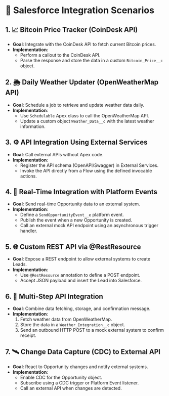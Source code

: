 
# 🔗 Salesforce Integration Scenarios

## 1. 📈 Bitcoin Price Tracker (CoinDesk API)
- **Goal**: Integrate with the CoinDesk API to fetch current Bitcoin prices.
- **Implementation**:
  - Perform a callout to the CoinDesk API.
  - Parse the response and store the data in a custom `Bitcoin_Price__c` object.

## 2. 🌦 Daily Weather Updater (OpenWeatherMap API)
- **Goal**: Schedule a job to retrieve and update weather data daily.
- **Implementation**:
  - Use `Schedulable` Apex class to call the OpenWeatherMap API.
  - Update a custom object `Weather_Data__c` with the latest weather information.

## 3. ⚙️ API Integration Using External Services
- **Goal**: Call external APIs without Apex code.
- **Implementation**:
  - Register the API schema (OpenAPI/Swagger) in External Services.
  - Invoke the API directly from a Flow using the defined invocable actions.

## 4. 📡 Real-Time Integration with Platform Events
- **Goal**: Send real-time Opportunity data to an external system.
- **Implementation**:
  - Define a `SendOpportunityEvent__e` platform event.
  - Publish the event when a new Opportunity is created.
  - Call an external mock API endpoint using an asynchronous trigger handler.

## 5. 🌐 Custom REST API via @RestResource
- **Goal**: Expose a REST endpoint to allow external systems to create Leads.
- **Implementation**:
  - Use `@RestResource` annotation to define a POST endpoint.
  - Accept JSON payload and insert the Lead into Salesforce.

## 6. 🔁 Multi-Step API Integration
- **Goal**: Combine data fetching, storage, and confirmation message.
- **Implementation**:
  1. Fetch weather data from OpenWeatherMap.
  2. Store the data in a `Weather_Integration__c` object.
  3. Send an outbound HTTP POST to a mock external system to confirm receipt.

## 7. 🛰 Change Data Capture (CDC) to External API
- **Goal**: React to Opportunity changes and notify external systems.
- **Implementation**:
  - Enable CDC for the Opportunity object.
  - Subscribe using a CDC trigger or Platform Event listener.
  - Call an external API when changes are detected.
